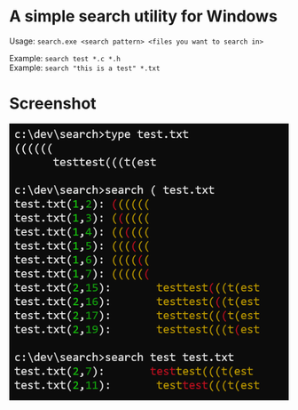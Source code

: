 # A simple search utility for Windows

Usage: `search.exe <search pattern> <files you want to search in>`

Example: `search test *.c *.h`\
Example: `search "this is a test" *.txt`

# Screenshot
![Screenshot](example.png)
